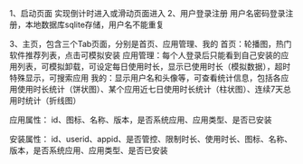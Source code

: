 1、启动页面
实现倒计时进入或滑动页面进入
2、用户登录注册
用户名密码登录注册，本地数据库sqlite存储，用户名不能重复



3、主页，包含三个Tab页面，分别是首页、应用管理、我的
首页：轮播图，热门软件推荐列表，点击可模拟安装
应用管理：每个人登录后只能看到自己安装的应用列表，可模拟卸载，可设定每日使用时长，显示已使用时长（模拟数据），超时特殊显示，可搜索应用
我的：显示用户名和头像等，可查看统计信息，包括各应用使用时长统计（饼状图）、某个应用近七日使用时长统计（柱状图）、连续7天总用时统计（折线图）



应用属性：
id、图标、名称、版本，是否系统应用、应用类型、是否已安装

安装属性：
id、userid、appid、是否管控、限制时长、使用时长、图标、名称、版本，是否系统应用、应用类型、是否已安装